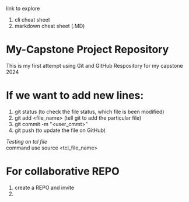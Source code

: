 link to explore

1. cli cheat sheet
2. markdown cheat sheet (.MD)

# My-Capstone Project Repository
This is my first attempt using Git and GitHub Respository for my capstone 2024

# If we want to add new lines:

1. git status (to check the file status, which file is been modified)
2. git add <file_name> (tell git to add the particular file)
3. git commit -m "<user_cmmt>"
4. git push (to update the file on GitHub)

*Testing on tcl file* <br>
command use source <tcl_file_name>

# For collaborative REPO
1. create a REPO and invite
2. 
